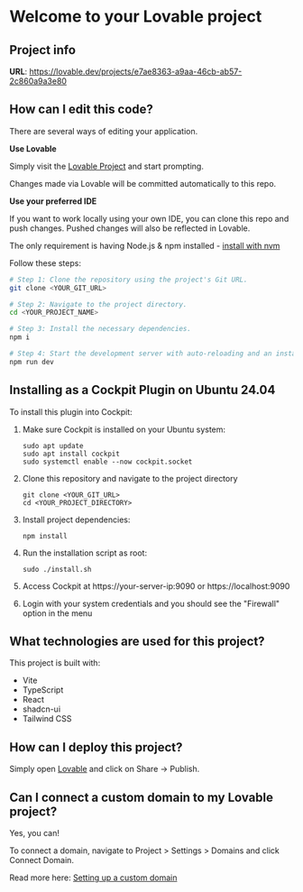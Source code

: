 
# Welcome to your Lovable project

## Project info

**URL**: https://lovable.dev/projects/e7ae8363-a9aa-46cb-ab57-2c860a9a3e80

## How can I edit this code?

There are several ways of editing your application.

**Use Lovable**

Simply visit the [Lovable Project](https://lovable.dev/projects/e7ae8363-a9aa-46cb-ab57-2c860a9a3e80) and start prompting.

Changes made via Lovable will be committed automatically to this repo.

**Use your preferred IDE**

If you want to work locally using your own IDE, you can clone this repo and push changes. Pushed changes will also be reflected in Lovable.

The only requirement is having Node.js & npm installed - [install with nvm](https://github.com/nvm-sh/nvm#installing-and-updating)

Follow these steps:

```sh
# Step 1: Clone the repository using the project's Git URL.
git clone <YOUR_GIT_URL>

# Step 2: Navigate to the project directory.
cd <YOUR_PROJECT_NAME>

# Step 3: Install the necessary dependencies.
npm i

# Step 4: Start the development server with auto-reloading and an instant preview.
npm run dev
```

## Installing as a Cockpit Plugin on Ubuntu 24.04

To install this plugin into Cockpit:

1. Make sure Cockpit is installed on your Ubuntu system:
   ```
   sudo apt update
   sudo apt install cockpit
   sudo systemctl enable --now cockpit.socket
   ```

2. Clone this repository and navigate to the project directory
   ```
   git clone <YOUR_GIT_URL>
   cd <YOUR_PROJECT_DIRECTORY>
   ```

3. Install project dependencies:
   ```
   npm install
   ```

4. Run the installation script as root:
   ```
   sudo ./install.sh
   ```

5. Access Cockpit at https://your-server-ip:9090 or https://localhost:9090

6. Login with your system credentials and you should see the "Firewall" option in the menu

## What technologies are used for this project?

This project is built with:

- Vite
- TypeScript
- React
- shadcn-ui
- Tailwind CSS

## How can I deploy this project?

Simply open [Lovable](https://lovable.dev/projects/e7ae8363-a9aa-46cb-ab57-2c860a9a3e80) and click on Share -> Publish.

## Can I connect a custom domain to my Lovable project?

Yes, you can!

To connect a domain, navigate to Project > Settings > Domains and click Connect Domain.

Read more here: [Setting up a custom domain](https://docs.lovable.dev/tips-tricks/custom-domain#step-by-step-guide)

